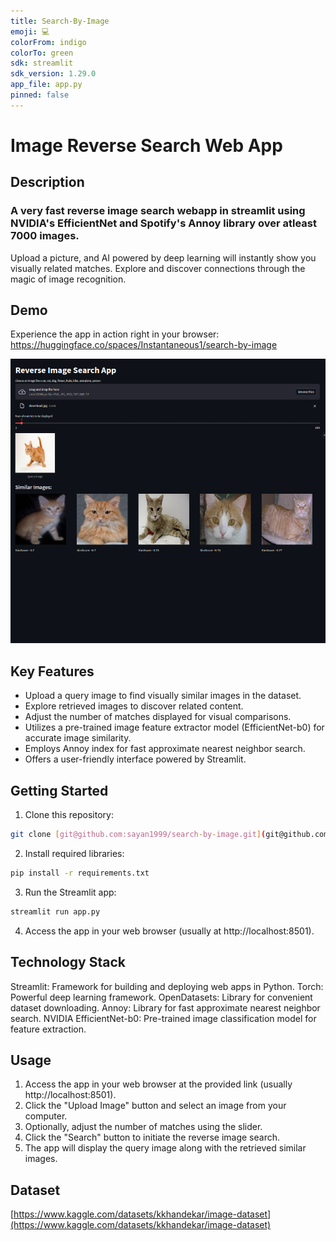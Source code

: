 ```yaml
---
title: Search-By-Image
emoji: 💻
colorFrom: indigo
colorTo: green
sdk: streamlit
sdk_version: 1.29.0
app_file: app.py
pinned: false
---
```


# Image Reverse Search Web App

## Description

### A very fast reverse image search webapp in streamlit using NVIDIA's EfficientNet and Spotify's Annoy library over atleast 7000 images.

Upload a picture, and AI powered by deep learning will instantly show you visually related matches. Explore and discover connections through the magic of image recognition.

## Demo

Experience the app in action right in your browser: https://huggingface.co/spaces/Instantaneous1/search-by-image

![Demo](UI.png)

## Key Features

- Upload a query image to find visually similar images in the dataset.
- Explore retrieved images to discover related content.
- Adjust the number of matches displayed for visual comparisons.
- Utilizes a pre-trained image feature extractor model (EfficientNet-b0) for accurate image similarity.
- Employs Annoy index for fast approximate nearest neighbor search.
- Offers a user-friendly interface powered by Streamlit.

## Getting Started

1. Clone this repository:

```bash
git clone [git@github.com:sayan1999/search-by-image.git](git@github.com:sayan1999/search-by-image.git)
```

2. Install required libraries:

```bash
pip install -r requirements.txt
```

3. Run the Streamlit app:

```bash
streamlit run app.py
```

4. Access the app in your web browser (usually at http://localhost:8501).

## Technology Stack

Streamlit: Framework for building and deploying web apps in Python.
Torch: Powerful deep learning framework.
OpenDatasets: Library for convenient dataset downloading.
Annoy: Library for fast approximate nearest neighbor search.
NVIDIA EfficientNet-b0: Pre-trained image classification model for feature extraction.

## Usage

1. Access the app in your web browser at the provided link (usually http://localhost:8501).
2. Click the "Upload Image" button and select an image from your computer.
3. Optionally, adjust the number of matches using the slider.
4. Click the "Search" button to initiate the reverse image search.
5. The app will display the query image along with the retrieved similar images.

## Dataset

[https://www.kaggle.com/datasets/kkhandekar/image-dataset](https://www.kaggle.com/datasets/kkhandekar/image-dataset)
